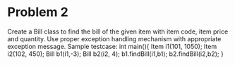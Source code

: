 # Problem 2
Create a Bill class to find the bill of the given item with item code, item price and quantity. Use proper exception handling mechanism with appropriate exception message. 
Sample testcase:
int main(){
    Item i1(101, 1050);
    Item i2(102, 450);
    Bill b1(i1,-3);
    Bill b2(i2, 4);
    b1.findBill(i1,b1);
    b2.findBill(i2,b2);
}
